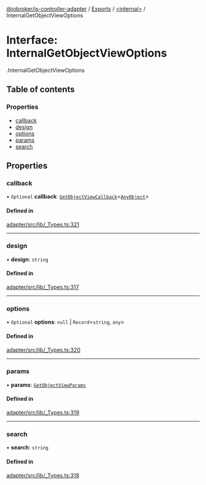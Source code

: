 [@iobroker/js-controller-adapter](../README.md) / [Exports](../modules.md) / [<internal\>](../modules/internal_.md) / InternalGetObjectViewOptions

# Interface: InternalGetObjectViewOptions

[<internal>](../modules/internal_.md).InternalGetObjectViewOptions

## Table of contents

### Properties

- [callback](internal_.InternalGetObjectViewOptions.md#callback)
- [design](internal_.InternalGetObjectViewOptions.md#design)
- [options](internal_.InternalGetObjectViewOptions.md#options)
- [params](internal_.InternalGetObjectViewOptions.md#params)
- [search](internal_.InternalGetObjectViewOptions.md#search)

## Properties

### callback

• `Optional` **callback**: [`GetObjectViewCallback`](../modules/internal_.md#getobjectviewcallback)<[`AnyObject`](../modules/internal_.md#anyobject)\>

#### Defined in

[adapter/src/lib/_Types.ts:321](https://github.com/ioBroker/ioBroker.js-controller/blob/0b3c6e0e/packages/adapter/src/lib/_Types.ts#L321)

___

### design

• **design**: `string`

#### Defined in

[adapter/src/lib/_Types.ts:317](https://github.com/ioBroker/ioBroker.js-controller/blob/0b3c6e0e/packages/adapter/src/lib/_Types.ts#L317)

___

### options

• `Optional` **options**: ``null`` \| `Record`<`string`, `any`\>

#### Defined in

[adapter/src/lib/_Types.ts:320](https://github.com/ioBroker/ioBroker.js-controller/blob/0b3c6e0e/packages/adapter/src/lib/_Types.ts#L320)

___

### params

• **params**: [`GetObjectViewParams`](internal_.GetObjectViewParams.md)

#### Defined in

[adapter/src/lib/_Types.ts:319](https://github.com/ioBroker/ioBroker.js-controller/blob/0b3c6e0e/packages/adapter/src/lib/_Types.ts#L319)

___

### search

• **search**: `string`

#### Defined in

[adapter/src/lib/_Types.ts:318](https://github.com/ioBroker/ioBroker.js-controller/blob/0b3c6e0e/packages/adapter/src/lib/_Types.ts#L318)
